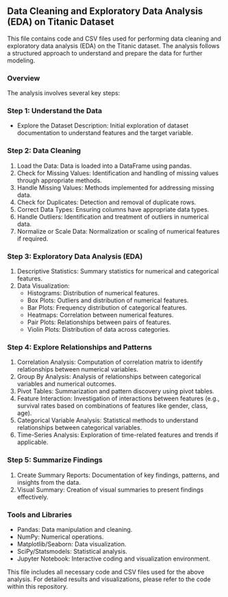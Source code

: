 ## Data Cleaning and Exploratory Data Analysis (EDA) on Titanic Dataset

This file contains code and CSV files used for performing data cleaning and exploratory data analysis (EDA) on the Titanic dataset. The analysis follows a structured approach to understand and prepare the data for further modeling.

### Overview

The analysis involves several key steps:

### Step 1: Understand the Data
- Explore the Dataset Description: Initial exploration of dataset documentation to understand features and the target variable.

### Step 2: Data Cleaning
1. Load the Data: Data is loaded into a DataFrame using pandas.
2. Check for Missing Values: Identification and handling of missing values through appropriate methods.
3. Handle Missing Values: Methods implemented for addressing missing data.
4. Check for Duplicates: Detection and removal of duplicate rows.
5. Correct Data Types: Ensuring columns have appropriate data types.
6. Handle Outliers: Identification and treatment of outliers in numerical data.
7. Normalize or Scale Data: Normalization or scaling of numerical features if required.

### Step 3: Exploratory Data Analysis (EDA)
1. Descriptive Statistics: Summary statistics for numerical and categorical features.
2. Data Visualization:
    - Histograms: Distribution of numerical features.
    - Box Plots: Outliers and distribution of numerical features.
    - Bar Plots: Frequency distribution of categorical features.
    - Heatmaps: Correlation between numerical features.
    - Pair Plots: Relationships between pairs of features.
    - Violin Plots: Distribution of data across categories.

### Step 4: Explore Relationships and Patterns
1. Correlation Analysis: Computation of correlation matrix to identify relationships between numerical variables.
2. Group By Analysis: Analysis of relationships between categorical variables and numerical outcomes.
3. Pivot Tables: Summarization and pattern discovery using pivot tables.
4. Feature Interaction: Investigation of interactions between features (e.g., survival rates based on combinations of features like gender, class, age).
5. Categorical Variable Analysis: Statistical methods to understand relationships between categorical variables.
6. Time-Series Analysis: Exploration of time-related features and trends if applicable.

### Step 5: Summarize Findings
1. Create Summary Reports: Documentation of key findings, patterns, and insights from the data.
2. Visual Summary: Creation of visual summaries to present findings effectively.

### Tools and Libraries
- Pandas: Data manipulation and cleaning.
- NumPy: Numerical operations.
- Matplotlib/Seaborn: Data visualization.
- SciPy/Statsmodels: Statistical analysis.
- Jupyter Notebook: Interactive coding and visualization environment.

This file includes all necessary code and CSV files used for the above analysis. For detailed results and visualizations, please refer to the code within this repository.
